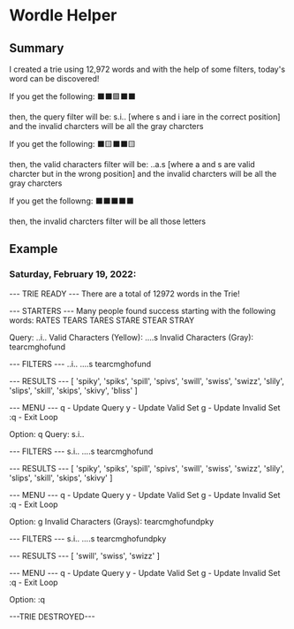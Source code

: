 # Wordle Helper

## Summary
I created a trie using 12,972 words and with the help of some filters, today's word can be discovered!

If you get the following: 
⬛⬛🟩⬛⬛ 

then, the query filter will be:
s.i.. [where s and i iare in the correct position]
and the invalid charcters will be all the gray charcters 

If you get the following: 
⬛🟨⬛⬛🟨 

then, the valid characters filter will be:
..a.s [where a and s are valid charcter but in the wrong position]
and the invalid charcters will be all the gray charcters

If you get the followng:
⬛⬛⬛⬛⬛

then, the invalid charcters filter will be all those letters


## Example
### Saturday, February 19, 2022:

--- TRIE READY ---
There are a total of 12972 words in the Trie!

--- STARTERS ---
Many people found success starting with the following words:
RATES
TEARS
TARES
STARE
STEAR
STRAY

Query: ..i..
Valid Characters (Yellow): ....s
Invalid Characters (Gray): tearcmghofund

--- FILTERS ---
..i..
....s
tearcmghofund

--- RESULTS ---
[
  'spiky', 'spiks',
  'spill', 'spivs',
  'swill', 'swiss',
  'swizz', 'slily',
  'slips', 'skill',
  'skips', 'skivy',
  'bliss'
]

--- MENU ---
 q - Update Query
 y - Update Valid Set
 g - Update Invalid Set
:q - Exit Loop

Option: q
Query: s.i..

--- FILTERS ---
s.i..
....s
tearcmghofund

--- RESULTS ---
[
  'spiky', 'spiks',
  'spill', 'spivs',
  'swill', 'swiss',
  'swizz', 'slily',
  'slips', 'skill',
  'skips', 'skivy'
]

--- MENU ---
 q - Update Query
 y - Update Valid Set
 g - Update Invalid Set
:q - Exit Loop

Option: g
Invalid Characters (Grays): tearcmghofundpky

--- FILTERS ---
s.i..
....s
tearcmghofundpky

--- RESULTS ---
[ 'swill', 'swiss', 'swizz' ]

--- MENU ---
 q - Update Query
 y - Update Valid Set
 g - Update Invalid Set
:q - Exit Loop

Option: :q

---TRIE DESTROYED---
